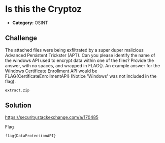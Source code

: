 # Is this the Cryptoz

- **Category:** OSINT

## Challenge

The attached files were being exfiltrated by a super duper malicious Advanced Persistent Trickster (APT). Can you please identify the name of the windows API used to encrypt data within one of the files? Provide the answer, with no spaces, and wrapped in FLAG{}. An example answer for the Windows Certificate Enrollment API would be FLAG{CertificateEnrollmentAPI} (Notice 'Windows' was not included in the flag).

    extract.zip

## Solution

https://security.stackexchange.com/a/170485

Flag

```
flag{DataProtectionAPI}
```
